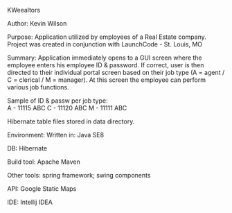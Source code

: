 KWeealtors

Author:  Kevin Wilson

Purpose: 
Application utilized by employees of a Real Estate company.
Project was created in conjunction with LaunchCode - St. Louis, MO

Summary:
Application immediately opens to a GUI screen where the employee enters 
his employee ID & password. If correct, user is then directed to their 
individual portal screen based on their job type 
(A = agent / C = clerical / M = manager). At this screen the employee 
can perform various job functions. 

Sample of ID & passw per job type:  
A - 11115  ABC
C - 11120  ABC
M - 11111  ABC

Hibernate table files stored in data directory. 

Environment:
Written in:    Java SE8

DB:           Hibernate

Build tool:   Apache Maven

Other tools:  spring framework;  swing components

API:          Google Static Maps

IDE:          Intellij IDEA
